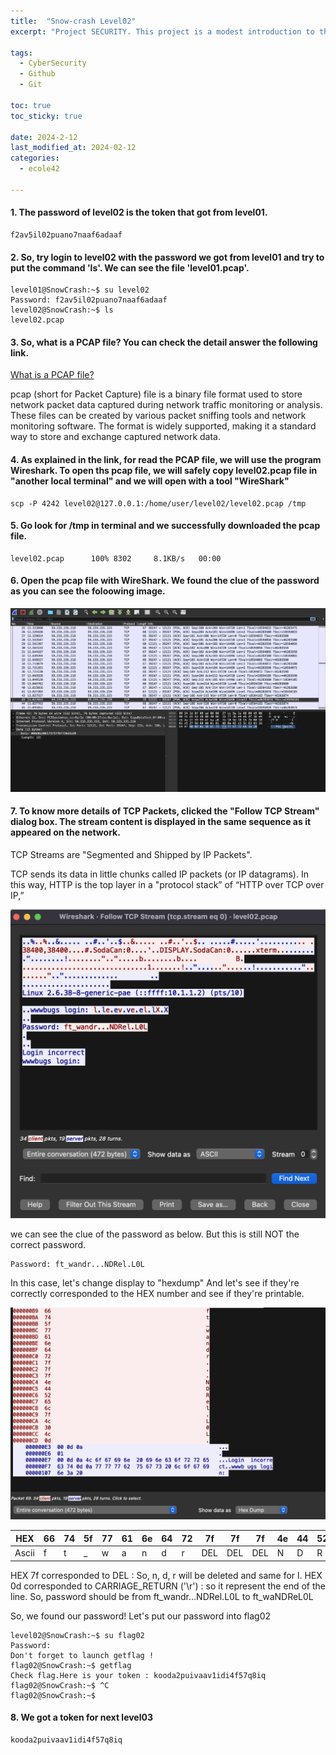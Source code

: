 ```yaml
---
title:  "Snow-crash Level02"
excerpt: "Project SECURITY. This project is a modest introduction to the wide world of cyber security. A world where you’ll have no margin for errors."

tags:
  - CyberSecurity
  - Github
  - Git

toc: true
toc_sticky: true

date: 2024-2-12
last_modified_at: 2024-02-12
categories: 
  - ecole42

---
```


#### 1. The password of level02 is the token that got from level01.

```
f2av5il02puano7naaf6adaaf

```
#### 2. So, try login to level02 with the password we got from level01 and try to put the command 'ls'. We can see the file 'level01.pcap'. 

```
level01@SnowCrash:~$ su level02
Password: f2av5il02puano7naaf6adaaf
level02@SnowCrash:~$ ls
level02.pcap
```

#### 3. So, what is a PCAP file? You can check the detail answer the following link. 

[What is a PCAP file?](https://www.endace.com/learn/what-is-a-pcap-file)

pcap (short for Packet Capture) file is a binary file format used to store network packet data captured during network traffic monitoring or analysis. These files can be created by various packet sniffing tools and network monitoring software. The format is widely supported, making it a standard way to store and exchange captured network data.

#### 4. As explained in the link, for read the PCAP file, we will use the program Wireshark. To open ths pcap file, we will safely copy level02.pcap file in "another local terminal" and we will open with a tool "WireShark"

```
scp -P 4242 level02@127.0.0.1:/home/user/level02/level02.pcap /tmp
```

#### 5. Go look for /tmp in terminal and we successfully downloaded the pcap file.

```
level02.pcap      100% 8302     8.1KB/s   00:00

```
#### 6. Open the pcap file with WireShark. We found the clue of the password as you can see the foloowing image.

![img](/assets/image.png)

#### 7. To know more details of TCP Packets, clicked the "Follow TCP Stream" dialog box. The stream content is displayed in the same sequence as it appeared on the network.

TCP Streams are "Segmented and Shipped by IP Packets".

TCP sends its data in little chunks called IP packets (or IP datagrams). In this way, HTTP is the top layer in a "protocol stack” of “HTTP over TCP over IP,”

![img](/assets/image-1.png)

we can see the clue of the password as below. But this is still NOT the correct password.

```
Password: ft_wandr...NDRel.L0L
```
In this case, let's change display to "hexdump" And let's see if they're correctly corresponded to the HEX number and see if they're printable.

![img](/assets/image-2.png)

|HEX  |66 |74 |5f |77 |61 |6e |64 |72 |7f | 7f| 7f|4e | 44| 52| 65| 6c| 7f| 4c| 30| 4c| 0d   |
|-----|---|---|---|---|---|---|---|---|---|---|---|---|---|---|---|---|---|---|---|---|------|
|Ascii|f  | t | _ |  w|  a|  n|  d|  r|DEL|DEL|DEL|  N|  D|  R|  e|  l|DEL| L | 0 |  L|RETURN|

HEX 7f corresponded to DEL : So, n, d, r will be deleted and same for l.
HEX 0d corresponded to CARRIAGE_RETURN ('\r') : so it represent the end of the line.
So, password should be from ft_wandr...NDRel.L0L to ft_waNDReL0L

So, we found our password! Let's put our password into flag02


```
level02@SnowCrash:~$ su flag02
Password: 
Don't forget to launch getflag !
flag02@SnowCrash:~$ getflag
Check flag.Here is your token : kooda2puivaav1idi4f57q8iq
flag02@SnowCrash:~$ ^C
flag02@SnowCrash:~$ 
```

#### 8. We got a token for next level03

```
kooda2puivaav1idi4f57q8iq
```